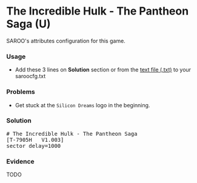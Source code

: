 # The Incredible Hulk - The Pantheon Saga (U)

SAROO's attributes configuration for this game.

### Usage

- Add these 3 lines on **Solution** section or from the [text file (.txt)](./config.txt) to your saroocfg.txt

### Problems

- Get stuck at the `Silicon Dreams` logo in the beginning.

### Solution

<pre># The Incredible Hulk - The Pantheon Saga
[T-7905H   V1.003]
sector_delay=1000</pre>

### Evidence

TODO
